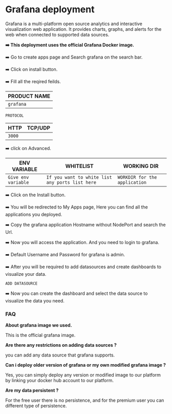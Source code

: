 # Grafana deployment

Grafana is a multi-platform open source analytics and interactive visualization web application. It provides charts, graphs, and alerts for the web when connected to supported data sources.

**➡️ This deployment uses the official Grafana Docker image.**

➡️ Go to create apps page and Search grafana on the search bar.

➡️ Click on install button.

➡️ Fill all the reqired feilds.

| PRODUCT NAME |
| ------------ |
| `grafana`    |

`PROTOCOL`

| HTTP   | TCP/UDP |
| ------ | ------- |
| `3000` |         |

➡️ click on Advanced.

| ENV VARIABLE        | WHITELIST                                       | WORKING DIR                   |
| ------------------- | ----------------------------------------------- | ----------------------------- |
| `Give env variable` | `If you want to white list any ports list here` | `WORKDIR for the application` |

➡️ Click on the Install button.

➡️ You will be redirected to My Apps page, Here you can find all the applications you deployed.

➡️ Copy the grafana application Hostname without NodePort and search the Url.

➡️ Now you will access the application. And you need to login to grafana.

➡️ Default Username and Password for grafana is admin.

➡️ After you will be required to add datasources and create dashboards to visualize your data.

`ADD DATASOURCE`

➡️ Now you can create the dashboard and select the data source to visualize the data you need.

### FAQ

**About grafana image we used.**

This is the official grafana image.

**Are there any restrictions on adding data sources ?**

you can add any data source that grafana supports.

**Can i deploy older version of grafana or my own modified grafana image ?**

Yes, you can simply deploy any version or modified image to our platform by linking your docker hub account to our platform.

**Are my data persistent ?**

For the free user there is no persistence, and for the premium user you can different type of persistence.
